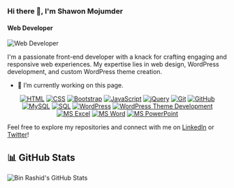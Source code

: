 ### Hi there 👋, I'm Shawon Mojumder
#### Web Developer
![Web Developer](https://pbs.twimg.com/profile_banners/1614454756067651584/1708783000/600x200)

I'm a passionate front-end developer with a knack for crafting engaging and responsive web experiences. My expertise lies in web design, WordPress development, and custom WordPress theme creation.

- 🔭 I’m currently working on this page. 







<div align="center">

[![HTML](https://img.shields.io/badge/HTML-E34F26?style=for-the-badge&logo=html5&logoColor=white)](#)
[![CSS](https://img.shields.io/badge/CSS-1572B6?style=for-the-badge&logo=css3&logoColor=white)](#)
[![Bootstrap](https://img.shields.io/badge/Bootstrap-563D7C?style=for-the-badge&logo=bootstrap&logoColor=white)](#)
[![JavaScript](https://img.shields.io/badge/JavaScript-F7DF1E?style=for-the-badge&logo=javascript&logoColor=black)](#)
[![jQuery](https://img.shields.io/badge/jQuery-0769AD?style=for-the-badge&logo=jquery&logoColor=white)](#)
[![Git](https://img.shields.io/badge/Git-F05032?style=for-the-badge&logo=git&logoColor=white)](#)
[![GitHub](https://img.shields.io/badge/GitHub-181717?style=for-the-badge&logo=github&logoColor=white)](#)
[![MySQL](https://img.shields.io/badge/MySQL-4479A1?style=for-the-badge&logo=mysql&logoColor=white)](#)
[![SQL](https://img.shields.io/badge/SQL-003366?style=for-the-badge&logo=sql&logoColor=white)](#)
[![WordPress](https://img.shields.io/badge/WordPress-21759B?style=for-the-badge&logo=wordpress&logoColor=white)](#)
[![WordPress Theme Development](https://img.shields.io/badge/WordPress_Theme_Development-0088CC?style=for-the-badge&logo=wordpress&logoColor=white)](#)
[![MS Excel](https://img.shields.io/badge/MS_Excel-217346?style=for-the-badge&logo=microsoft-excel&logoColor=white)](#)
[![MS Word](https://img.shields.io/badge/MS_Word-2B579A?style=for-the-badge&logo=microsoft-word&logoColor=white)](#)
[![MS PowerPoint](https://img.shields.io/badge/MS_PowerPoint-B7472A?style=for-the-badge&logo=microsoft-powerpoint&logoColor=white)](#)

</div>

Feel free to explore my repositories and connect with me on [LinkedIn](https://inkedin.com/in/shawon-mojumder-wd) or [Twitter](https://twitter.com/ShawonBinRashd)!



## 📊 GitHub Stats

![Bin Rashid's GitHub Stats](https://github-readme-stats.vercel.app/api?username=Bin-Rashid&show_icons=true&theme=radical)

<!-- Optional: Add additional sections as needed -->
